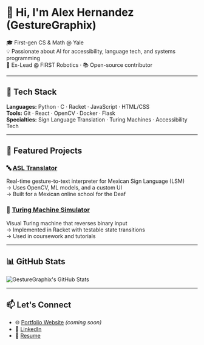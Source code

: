 # 👋 Hi, I'm Alex Hernandez (GestureGraphix)

🎓 First-gen CS & Math @ Yale  
💡 Passionate about AI for accessibility, language tech, and systems programming  
🤖 Ex-Lead @ FIRST Robotics · 📚 Open-source contributor

---

## 🔧 Tech Stack  
**Languages:** Python · C · Racket · JavaScript · HTML/CSS  
**Tools:** Git · React · OpenCV · Docker · Flask  
**Specialties:** Sign Language Translation · Turing Machines · Accessibility Tech

---

## 🧠 Featured Projects

### 🔤 [ASL Translator](https://github.com/GestureGraphix/asl-translator)  
Real-time gesture-to-text interpreter for Mexican Sign Language (LSM)  
→ Uses OpenCV, ML models, and a custom UI  
→ Built for a Mexican online school for the Deaf

### 🧮 [Turing Machine Simulator](https://github.com/GestureGraphix/tm-reverse)  
Visual Turing machine that reverses binary input  
→ Implemented in Racket with testable state transitions  
→ Used in coursework and tutorials

---

## 📊 GitHub Stats  
![GestureGraphix's GitHub Stats](https://github-readme-stats.vercel.app/api?username=GestureGraphix&show_icons=true&theme=tokyonight)

---

## 📫 Let's Connect  
- 🌐 [Portfolio Website](https://gesturegraphix.github.io) *(coming soon)*  
- 💼 [LinkedIn](https://linkedin.com/in/YOUR-LINK-HERE)  
- 📄 [Resume](https://yourdomain.com/resume.pdf)
